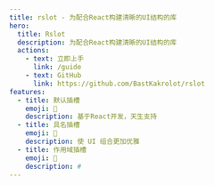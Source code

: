 ```yaml
---
title: rslot - 为配合React构建清晰的UI结构的库
hero:
  title: Rslot
  description: 为配合React构建清晰的UI结构的库
  actions:
    - text: 立即上手
      link: /guide
    - text: GitHub
      link: https://github.com/BastKakrolot/rslot
features:
  - title: 默认插槽
    emoji: 💎
    description: 基于React开发，天生支持
  - title: 具名插槽
    emoji: 🌈
    description: 使 UI 组合更加优雅
  - title: 作用域插槽
    emoji: 🚀
    description: #
---
```

